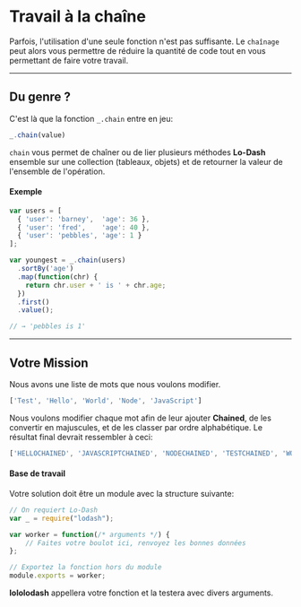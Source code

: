 # Travail à la chaîne #
Parfois, l'utilisation d'une seule fonction n'est pas suffisante. Le `chaînage` peut alors vous permettre de réduire la quantité de code tout en vous permettant de faire votre travail.
* * *
## Du genre ? ##
C'est là que la fonction `_.chain` entre en jeu:
```js
_.chain(value)
```
`chain` vous permet de chaîner ou de lier plusieurs méthodes **Lo-Dash** ensemble sur une collection (tableaux, objets) et de retourner la valeur de l'ensemble de l'opération.

#### Exemple ####
```js
var users = [
  { 'user': 'barney',  'age': 36 },
  { 'user': 'fred',    'age': 40 },
  { 'user': 'pebbles', 'age': 1 }
];

var youngest = _.chain(users)
  .sortBy('age')
  .map(function(chr) {
    return chr.user + ' is ' + chr.age;
  })
  .first()
  .value();

// → 'pebbles is 1'
```

* * *
## Votre Mission ##
Nous avons une liste de mots que nous voulons modifier.
```js
['Test', 'Hello', 'World', 'Node', 'JavaScript']
```
Nous voulons modifier chaque mot afin de leur ajouter **Chained**, de les convertir en majuscules, et de les classer par ordre alphabétique. Le résultat final devrait ressembler à ceci:  
```js
['HELLOCHAINED', 'JAVASCRIPTCHAINED', 'NODECHAINED', 'TESTCHAINED', 'WORLDCHAINED']
```

#### Base de travail ####
Votre solution doit être un module avec la structure suivante:
```js
// On requiert Lo-Dash
var _ = require("lodash");

var worker = function(/* arguments */) {
    // Faites votre boulot ici, renvoyez les bonnes données
};

// Exportez la fonction hors du module
module.exports = worker;
```
**lololodash** appellera votre fonction et la testera avec divers arguments.
